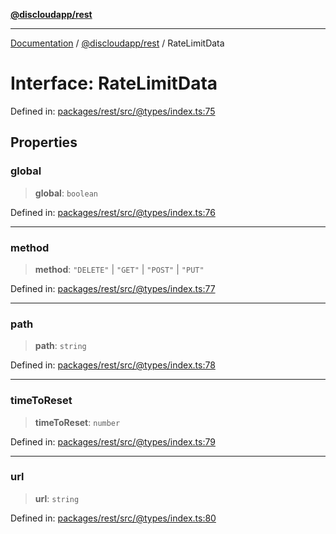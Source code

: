 [**@discloudapp/rest**](../README.md)

***

[Documentation](../../../packages.md) / [@discloudapp/rest](../README.md) / RateLimitData

# Interface: RateLimitData

Defined in: [packages/rest/src/@types/index.ts:75](https://github.com/discloud/discloud.app/blob/bfcb626f6315ac03eb36b36e57f162cd101e1996/packages/rest/src/@types/index.ts#L75)

## Properties

### global

> **global**: `boolean`

Defined in: [packages/rest/src/@types/index.ts:76](https://github.com/discloud/discloud.app/blob/bfcb626f6315ac03eb36b36e57f162cd101e1996/packages/rest/src/@types/index.ts#L76)

***

### method

> **method**: `"DELETE"` \| `"GET"` \| `"POST"` \| `"PUT"`

Defined in: [packages/rest/src/@types/index.ts:77](https://github.com/discloud/discloud.app/blob/bfcb626f6315ac03eb36b36e57f162cd101e1996/packages/rest/src/@types/index.ts#L77)

***

### path

> **path**: `string`

Defined in: [packages/rest/src/@types/index.ts:78](https://github.com/discloud/discloud.app/blob/bfcb626f6315ac03eb36b36e57f162cd101e1996/packages/rest/src/@types/index.ts#L78)

***

### timeToReset

> **timeToReset**: `number`

Defined in: [packages/rest/src/@types/index.ts:79](https://github.com/discloud/discloud.app/blob/bfcb626f6315ac03eb36b36e57f162cd101e1996/packages/rest/src/@types/index.ts#L79)

***

### url

> **url**: `string`

Defined in: [packages/rest/src/@types/index.ts:80](https://github.com/discloud/discloud.app/blob/bfcb626f6315ac03eb36b36e57f162cd101e1996/packages/rest/src/@types/index.ts#L80)
